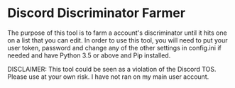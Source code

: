 # Discord Discriminator Farmer

The purpose of this tool is to farm a account's discriminator until it hits one on a list that you can edit. In order to use this tool, you will need to put your user token, password and change any of the other settings in config.ini if needed and have Python 3.5 or above and Pip installed.

DISCLAIMER: This tool could be seen as a violation of the Discord TOS. Please use at your own risk. I have not ran on my main user account.
